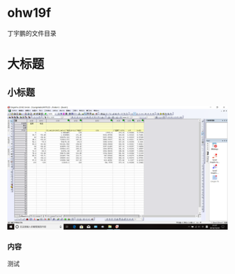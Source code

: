 # ohw19f
丁宇鹏的文件目录
# 大标题
## 小标题
![](https://github.com/ophwsjtu18/ohw19f/blob/master/student/dyp1/%E5%B1%8F%E5%B9%95%E6%88%AA%E5%9B%BE(2).png)
### 内容
测试
